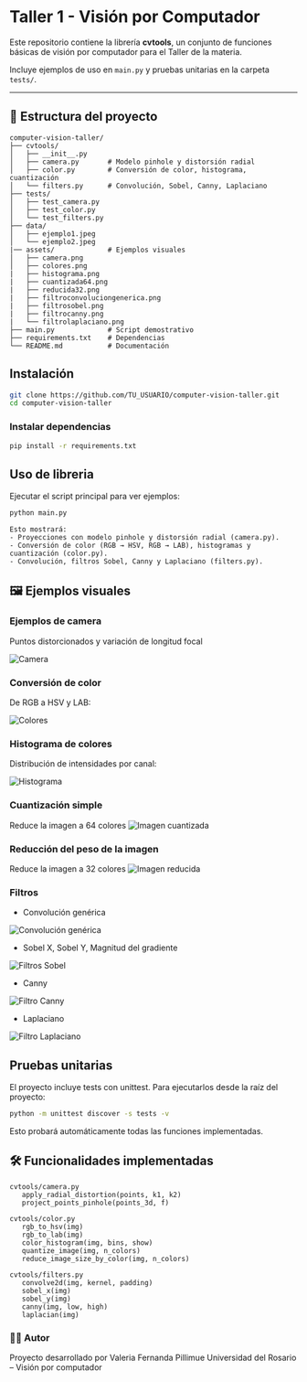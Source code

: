 # Taller 1 - Visión por Computador

Este repositorio contiene la librería **cvtools**, un conjunto de funciones básicas de visión por computador para el Taller de la materia.  

Incluye ejemplos de uso en `main.py` y pruebas unitarias en la carpeta `tests/`.

---

## 📂 Estructura del proyecto

```text
computer-vision-taller/
├── cvtools/
│   ├── __init__.py
│   ├── camera.py       # Modelo pinhole y distorsión radial
│   ├── color.py        # Conversión de color, histograma, cuantización
│   └── filters.py      # Convolución, Sobel, Canny, Laplaciano
├── tests/
│   ├── test_camera.py
│   ├── test_color.py
│   └── test_filters.py
├── data/
│   ├── ejemplo1.jpeg
│   └── ejemplo2.jpeg
|── assets/             # Ejemplos visuales
│   ├── camera.png
│   ├── colores.png 
|   ├── histograma.png
|   ├── cuantizada64.png
|   ├── reducida32.png
|   ├── filtroconvoluciongenerica.png
|   ├── filtrosobel.png
|   ├── filtrocanny.png
|   └── filtrolaplaciano.png           
├── main.py             # Script demostrativo
├── requirements.txt    # Dependencias
└── README.md           # Documentación
```
## Instalación
```bash
git clone https://github.com/TU_USUARIO/computer-vision-taller.git
cd computer-vision-taller
```

### Instalar dependencias
```bash
pip install -r requirements.txt
```

## Uso de libreria
Ejecutar el script principal para ver ejemplos:
```bash
python main.py
```

```text
Esto mostrará:
- Proyecciones con modelo pinhole y distorsión radial (camera.py).
- Conversión de color (RGB → HSV, RGB → LAB), histogramas y cuantización (color.py).
- Convolución, filtros Sobel, Canny y Laplaciano (filters.py).
```
## 🖼️ Ejemplos visuales

### Ejemplos de camera
Puntos distorcionados y variación de longitud focal

![Camera](assets/camera.png)

### Conversión de color
De RGB a HSV y LAB:

![Colores](assets/colores.png)

### Histograma de colores
Distribución de intensidades por canal:

![Histograma](assets/histograma.png)

### Cuantización simple 
Reduce la imagen a 64 colores
![Imagen cuantizada](assets/cuantizada64.png)

### Reducción del peso de la imagen
Reduce la imagen a 32 colores
![Imagen reducida](assets/reducida32.png)

### Filtros

- Convolución genérica
  
![Convolución genérica](assets/filtroconvoluciongenerica.png)

- Sobel X, Sobel Y, Magnitud del gradiente
  
![Filtros Sobel](assets/filtrosobel.png)

- Canny
  
![Filtro Canny](assets/filtrocanny.png)

- Laplaciano
  
![Filtro Laplaciano](assets/filtrolaplaciano.png)

## Pruebas unitarias
El proyecto incluye tests con unittest.
Para ejecutarlos desde la raíz del proyecto:

```bash
python -m unittest discover -s tests -v
```
Esto probará automáticamente todas las funciones implementadas.

## 🛠️ Funcionalidades implementadas
```text
cvtools/camera.py
   apply_radial_distortion(points, k1, k2)
   project_points_pinhole(points_3d, f)

cvtools/color.py
   rgb_to_hsv(img)
   rgb_to_lab(img)
   color_histogram(img, bins, show)
   quantize_image(img, n_colors)
   reduce_image_size_by_color(img, n_colors)

cvtools/filters.py
   convolve2d(img, kernel, padding)
   sobel_x(img)
   sobel_y(img)
   canny(img, low, high)
   laplacian(img)
```
### 👩‍💻 Autor

Proyecto desarrollado por Valeria Fernanda Pillimue
Universidad del Rosario – Visión por computador
